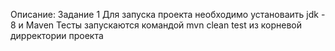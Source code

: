 Описание:
Задание 1
Для запуска проекта необходимо установаить jdk - 8 и Maven
Тесты запускаются командой mvn clean test из корневой дирректории проекта